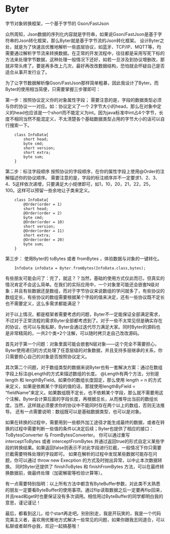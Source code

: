 # Byter
字节对象转换框架，一个基于字节的 Gson/FastJson

众所周知，Json数据的序列化内容就是字符串，如果说Gson/FastJson是基于字符串的Json转化框架，那么Byter就是基于字节流的Json转化框架。
设计Byter之处，就是为了快速且优雅地解析一些底层协议，如蓝牙、TCP/IP、MQTT等，均需要通过解析字节流来转换数据。在正常的开发流程中，往往都是采用写死下标的方法来处理字节数据，这种处理一般情况下还好，如若一旦涉及到协议增删改，那就非常头疼了。要是再多改上几次，最好再改改数据结构，恐怕就会怀疑自己是否适合从事开发行业了。

为了让字节数据解析像Gson/FastJson那样简单粗暴，因此我设计了Byter。而Byter的使用相当简便，只需要掌握三步骤即可：

第一步：按照协议定义你的对象属性字段；
需要注意的是，字段的数据类型必须与你的协议一一对应。如：协议定义了一个 2字节大小的head，那么在对象中定义的head也应该是一个short而不能定义为int。因为java标准中int占4个字节，长度不相同当然不能混定义，不太清楚各个基础数据类型占用的字节大小的话可以自行搜索一下。
```
    class InfoData{
        short head;
        byte cmd;
        short version;
        short extra;
        byte sum;
    }
```

第二步：标注字段顺序
按照协议的字段顺序，在你的属性字段上使用@Order的注解描述你的协议顺序。
需要注意的是，字段的标注顺序并不一定要求1、2、3、4、5这样依次递增，只要满足大小规律即可，如1，10，20，21，22，25，100。这样可以预留一些余地让子类来定义。
```
    class InfoData{
        @Order(order = 1)
        short head;
        @Order(order = 2)
        byte cmd;
        @Order(order = 10)
        short version;
        @Order(order = 11)
        short extra;
        @Order(order = 20)
        byte sum;
    }
```

第三步：
使用Byter的 toBytes 或者 fromBytes ，体验数据与对象的一键转化。
```
    InfoData infoData = Byter.fromBytes(InfoData.class,bytes);
```

有些朋友可能会问了：完了，就这？？当然，基础的使用方式仅此而已，但真实的情况肯定不会这么简单。在我们的实际应用中，一个对象里可能还会嵌套N级对象；并且有些数据还是数组，而对于字节协议来说数组的学问就多了，有些协议的数组定长，有些协议的数组需要根据某个字段的值来决定，还有一些协议既不定长也不需要定义，这么多需求都能满足？

对于以上情况，都是框架者需要考虑的问题，Byter不一定能保证全部满足需求，不过对于正常流程的需求Byter全部都考虑到了。对于一些不太常见但是确实存在的协议，也可以与我私聊，Byter会通过迭代尽力满足大家。同时Byter的源码也是非常精简的，一共2个类+2个注解，可以随时拷贝走自己改改源码。

首先对于第一个问题：对象里面可能会嵌套N层对象——这个完全不需要担心，Byter使用递归的方式处理了任意层级的对象数据，并且支持多层继承的关系，你只需要担心自己的对象是否按照协议定义。

其次第二个问题，对于数组类型的数据来说Byter也有一套解决方案：通过在数组字段上标注@Length的方式来描述数组的长度。
@Length有两个方法，分别是 length 和 lengthByField。如果你的数组长度固定，那么使用 length = n 的方式来定义，如果是依赖某个字段的值的话，那就使用lengthByField = “fieldName”来定义。如果数组既不定长，也不依赖某个字段，那么就不需要用这个注解。Byter会计算后面的字段长度，再根据总长，从而推导出当前的数组长度。当然，这样就必须要求你的协议中不能同时存在两个以上的数组，否则无法推导。
还有一点需要说明：数组既可以是基础数据类型，也可以是对象。

如果在转换的过程中，需要用到一些额外加工途径才能生成最终的数据，或者在转换的过程中需要判断一些值的条件以决定后续；Byter也提供了相应的接口： ToBytesConverter 与 FromBytesConverter。
你可以通过重写 interceptToBytes 或者 interceptFromBytes 并通过返回true的形式自定义某些字段的转换结果。如果返回false则表示不对此字段进行拦截，一般情况下你只需要拦截需要特殊处理的字段即可。
如果在解析的过程中发现某些数据可能存在问题，你可以通过 throw new Execption 的方式及时抛出异常，以中止本次数据转换。
同时Byter还提供了 finishToBytes 和 finishFromBytes 方法，可以在最终转换数据前，做最终处理（加密解密等检验计算等）。

有一点需要特别指明：以上所有方法中都含有ByteBuffer参数，对此类不太熟悉的朋友一定要看ByteBuffer的使用事项。通过flip读取数据之后一定要再flip回来，并且read和get时也要保证没有多次调用。相信用过ByteBuffer的同学都明白我的意思，谨记谨记！

最后，都看到这儿，给个start再走吧。别别别走，我是开玩笑的，我是一个代码完美主义者，喜欢用优雅地方式解决一些常见的问题，如果你跟我志同道合，可以私聊或者邮件@我，欢迎一起搞基哦！
